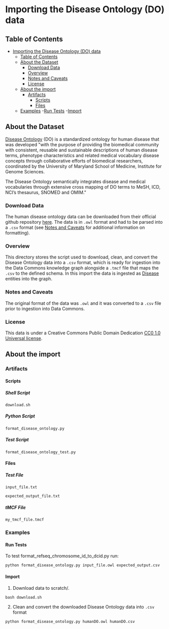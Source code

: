 # Importing the Disease Ontology (DO) data

## Table of Contents

- [Importing the Disease Ontology (DO) data](#importing-the-disease-ontology-do-data)
  - [Table of Contents](#table-of-contents)
  - [About the Dataset](#about-the-dataset)
    - [Download Data](#download-data)
    - [Overview](#overview)
    - [Notes and Caveats](#notes-and-caveats)
    - [License](#license)
  - [About the import](#about-the-import)
    - [Artifacts](#artifacts)
      - [Scripts](#scripts)
      - [Files](#files)
  - [Examples](#examples)
    -[Run Tests](#run-tests)
    -[Import](#import)

## About the Dataset
[Disease Ontology](https://disease-ontology.org) (DO) is a standardized ontology for human disease that was developed "with the purpose of providing the biomedical community with consistent, reusable and sustainable descriptions of human disease terms, phenotype characteristics and related medical vocabulary disease concepts through collaborative efforts of biomedical researchers, coordinated by the University of Maryland School of Medicine, Institute for Genome Sciences.

The Disease Ontology semantically integrates disease and medical vocabularies through extensive cross mapping of DO terms to MeSH, ICD, NCI’s thesaurus, SNOMED and OMIM."

### Download Data

The human disease ontology data can be downloaded from their official github repository [here](https://www.vmh.life/#human/all). The data is in `.owl` format and had to be parsed into a `.csv` format (see [Notes and Caveats](#notes-and-caveats) for additional information on formatting).

### Overview

This directory stores the script used to download, clean, and convert the Disease Ontology data into a `.csv` format, which is ready for ingestion into the Data Commons knowledge graph alongside a `.tmcf` file that maps the `.csv` to the defined schema. In this import the data is ingested as [Disease](https://datacommons.org/browser/Disease) entities into the graph.

### Notes and Caveats

The original format of the data was `.owl` and it was converted to a `.csv` file prior to ingestion into Data Commons.

### License

This data is under a Creative Commons Public Domain Dedication [CC0 1.0 Universal license](https://disease-ontology.org/resources/do-resources).

## About the import

### Artifacts

#### Scripts

##### Shell Script

`download.sh`

##### Python Script

`format_disease_ontology.py`

##### Test Script

`format_disease_ontology_test.py`

#### Files

##### Test File

`input_file.txt`

`expected_output_file.txt`

##### tMCF File

`my_tmcf_file.tmcf`


### Examples

#### Run Tests

To test format_refseq_chromosome_id_to_dcid.py run:

```
python format_disease_ontology.py input_file.owl expected_output.csv
```

#### Import

1. Download data to scratch/.

```
bash download.sh
```

2. Clean and convert the downloaded Disease Ontology data into `.csv` format

```
python format_disease_ontology.py humanDO.owl humanDO.csv
```
